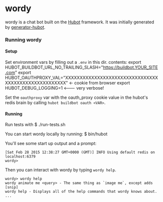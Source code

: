 # wordy

wordy is a chat bot built on the [Hubot][hubot] framework. It was
initially generated by [generator-hubot][generator-hubot].

[hubot]: http://hubot.github.com
[generator-hubot]: https://github.com/github/generator-hubot

### Running wordy

#### Setup
Set environment vars by filling out a `.env` in this dir. contents:
    export HUBOT_BUILDBOT_URL_NO_TRAILING_SLASH="https://buildbot.YOUR_SITE.com"
    export HUBOT_OAUTHPROXY_VAL="XXXXXXXXXXXXXXXXXXXXXXXXXXXXXXXXXXXXXXXXXXXXXXXXXXXXX" <- cookie from browser
    export HUBOT_DEBUG_LOGGING=1  <--- very verbose!

Set the `oauthproxy` var with the oauth_proxy cookie value in the hubot's redis
brain by calling `hubot buildbot oauth <VAR>`.

#### Running
Run tests with
    $ ./run-tests.sh

You can start wordy locally by running:
    $ bin/hubot

You'll see some start up output and a prompt:

    [Sat Feb 28 2015 12:38:27 GMT+0000 (GMT)] INFO Using default redis on localhost:6379
    wordy>

Then you can interact with wordy by typing `wordy help`.

    wordy> wordy help
    wordy animate me <query> - The same thing as `image me`, except adds [snip]
    wordy help - Displays all of the help commands that wordy knows about.
    ...
